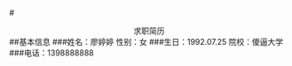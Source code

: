 #<center> 求职简历</center >
##基本信息
###姓名：廖婷婷             性别：女
###生日：1992.07.25         院校：傻逼大学
###电话：1398888888
